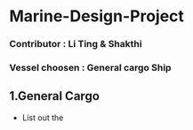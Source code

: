 # Marine-Design-Project
### Contributor : Li Ting & Shakthi
### Vessel choosen : General cargo Ship
## 1.General Cargo
- List out the 
